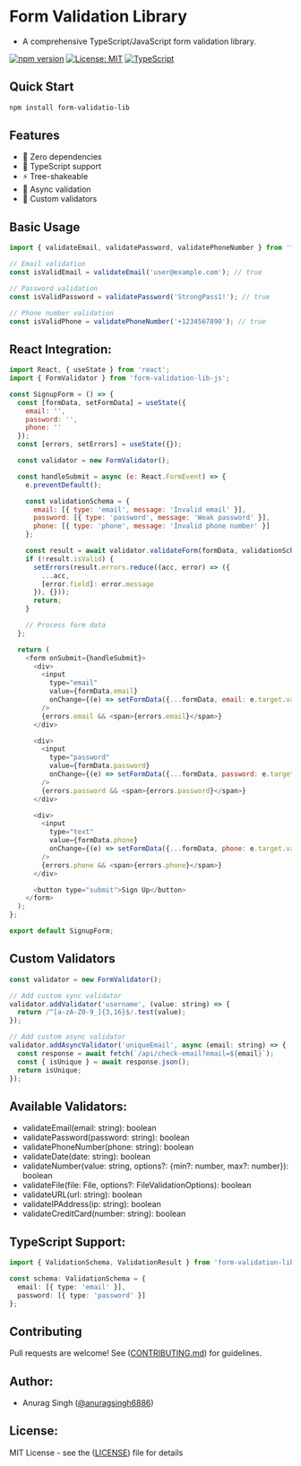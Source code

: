 # Form Validation Library

- A comprehensive TypeScript/JavaScript form validation library.

[![npm version](https://badge.fury.io/js/form-validation-lib-js.svg)](https://badge.fury.io/js/form-validation-lib-js)
[![License: MIT](https://img.shields.io/badge/License-MIT-yellow.svg)](https://opensource.org/licenses/MIT)
[![TypeScript](https://img.shields.io/badge/TypeScript-Ready-blue.svg)](https://www.typescriptlang.org/)

## Quick Start

```bash
npm install form-validatio-lib

```

## Features
- 🚀 Zero dependencies
- 💪 TypeScript support
- ⚡ Tree-shakeable
- 🔄 Async validation
- 🎯 Custom validators

## Basic Usage

```javascript
import { validateEmail, validatePassword, validatePhoneNumber } from 'form-validation-lib-js';

// Email validation
const isValidEmail = validateEmail('user@example.com'); // true

// Password validation
const isValidPassword = validatePassword('StrongPass1!'); // true

// Phone number validation
const isValidPhone = validatePhoneNumber('+1234567890'); // true
```

## React Integration:
```javascript
import React, { useState } from 'react';
import { FormValidator } from 'form-validation-lib-js';

const SignupForm = () => {
  const [formData, setFormData] = useState({
    email: '',
    password: '',
    phone: ''
  });
  const [errors, setErrors] = useState({});

  const validator = new FormValidator();

  const handleSubmit = async (e: React.FormEvent) => {
    e.preventDefault();

    const validationSchema = {
      email: [{ type: 'email', message: 'Invalid email' }],
      password: [{ type: 'password', message: 'Weak password' }],
      phone: [{ type: 'phone', message: 'Invalid phone number' }]
    };

    const result = await validator.validateForm(formData, validationSchema);
    if (!result.isValid) {
      setErrors(result.errors.reduce((acc, error) => ({
        ...acc,
        [error.field]: error.message
      }), {}));
      return;
    }

    // Process form data
  };

  return (
    <form onSubmit={handleSubmit}>
      <div>
        <input
          type="email"
          value={formData.email}
          onChange={(e) => setFormData({...formData, email: e.target.value})}
        />
        {errors.email && <span>{errors.email}</span>}
      </div>

      <div>
        <input
          type="password"
          value={formData.password}
          onChange={(e) => setFormData({...formData, password: e.target.value})}
        />
        {errors.password && <span>{errors.password}</span>}
      </div>

      <div>
        <input
          type="text"
          value={formData.phone}
          onChange={(e) => setFormData({...formData, phone: e.target.value})}
        />
        {errors.phone && <span>{errors.phone}</span>}
      </div>

      <button type="submit">Sign Up</button>
    </form>
  );
};

export default SignupForm;
```

## Custom Validators

```javascript
const validator = new FormValidator();

// Add custom sync validator
validator.addValidator('username', (value: string) => {
  return /^[a-zA-Z0-9_]{3,16}$/.test(value);
});

// Add custom async validator
validator.addAsyncValidator('uniqueEmail', async (email: string) => {
  const response = await fetch(`/api/check-email?email=${email}`);
  const { isUnique } = await response.json();
  return isUnique;
});
```

## Available Validators:
 - validateEmail(email: string): boolean
 - validatePassword(password: string): boolean
 - validatePhoneNumber(phone: string): boolean
 - validateDate(date: string): boolean
 - validateNumber(value: string, options?: {min?: number, max?: number}): boolean
 - validateFile(file: File, options?: FileValidationOptions): boolean
 - validateURL(url: string): boolean
 - validateIPAddress(ip: string): boolean
 - validateCreditCard(number: string): boolean

## TypeScript Support:

```typescript
import { ValidationSchema, ValidationResult } from 'form-validation-lib-js';

const schema: ValidationSchema = {
  email: [{ type: 'email' }],
  password: [{ type: 'password' }]
};
```

## Contributing
Pull requests are welcome! See ([CONTRIBUTING.md](https://github.com/anuragsingh6886/form-validatio-lib/blob/main/CONTRIBUTING.md)) for guidelines.

## Author:
- Anurag Singh ([@anuragsingh6886](https://www.linkedin.com/in/anuragsingh6886/))

## License:
MIT License - see the ([LICENSE](https://github.com/anuragsingh6886/form-validatio-lib/blob/main/LICENSE)) file for details